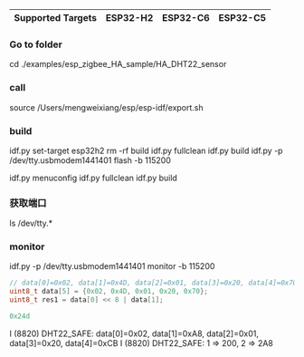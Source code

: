 | Supported Targets | ESP32-H2 | ESP32-C6 | ESP32-C5 |
| ----------------- | -------- | -------- | -------- |

### Go to folder
cd ./examples/esp_zigbee_HA_sample/HA_DHT22_sensor


### call
source /Users/mengweixiang/esp/esp-idf/export.sh

### build
idf.py set-target esp32h2
rm -rf build 
idf.py fullclean
idf.py build
idf.py -p /dev/tty.usbmodem1441401 flash -b 115200


idf.py menuconfig
idf.py fullclean
idf.py build


### 获取端口
ls /dev/tty.*

### monitor
idf.py -p /dev/tty.usbmodem1441401 monitor -b 115200




```c
// data[0]=0x02, data[1]=0x4D, data[2]=0x01, data[3]=0x20, data[4]=0x70
uint8_t data[5] = {0x02, 0x4D, 0x01, 0x20, 0x70};
uint8_t res1 = data[0] << 8 | data[1];

0x24d
```
I (8820) DHT22_SAFE: data[0]=0x02, data[1]=0xA8, data[2]=0x01, data[3]=0x20, data[4]=0xCB
I (8820) DHT22_SAFE: 1 => 200, 2 => 2A8
